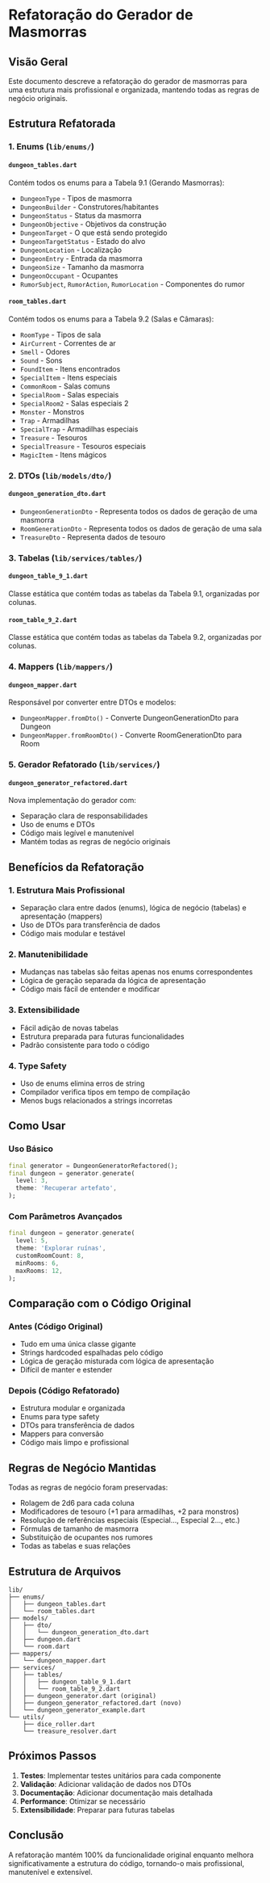 # Refatoração do Gerador de Masmorras

## Visão Geral

Este documento descreve a refatoração do gerador de masmorras para uma estrutura mais profissional e organizada, mantendo todas as regras de negócio originais.

## Estrutura Refatorada

### 1. Enums (`lib/enums/`)

#### `dungeon_tables.dart`
Contém todos os enums para a Tabela 9.1 (Gerando Masmorras):
- `DungeonType` - Tipos de masmorra
- `DungeonBuilder` - Construtores/habitantes
- `DungeonStatus` - Status da masmorra
- `DungeonObjective` - Objetivos da construção
- `DungeonTarget` - O que está sendo protegido
- `DungeonTargetStatus` - Estado do alvo
- `DungeonLocation` - Localização
- `DungeonEntry` - Entrada da masmorra
- `DungeonSize` - Tamanho da masmorra
- `DungeonOccupant` - Ocupantes
- `RumorSubject`, `RumorAction`, `RumorLocation` - Componentes do rumor

#### `room_tables.dart`
Contém todos os enums para a Tabela 9.2 (Salas e Câmaras):
- `RoomType` - Tipos de sala
- `AirCurrent` - Correntes de ar
- `Smell` - Odores
- `Sound` - Sons
- `FoundItem` - Itens encontrados
- `SpecialItem` - Itens especiais
- `CommonRoom` - Salas comuns
- `SpecialRoom` - Salas especiais
- `SpecialRoom2` - Salas especiais 2
- `Monster` - Monstros
- `Trap` - Armadilhas
- `SpecialTrap` - Armadilhas especiais
- `Treasure` - Tesouros
- `SpecialTreasure` - Tesouros especiais
- `MagicItem` - Itens mágicos

### 2. DTOs (`lib/models/dto/`)

#### `dungeon_generation_dto.dart`
- `DungeonGenerationDto` - Representa todos os dados de geração de uma masmorra
- `RoomGenerationDto` - Representa todos os dados de geração de uma sala
- `TreasureDto` - Representa dados de tesouro

### 3. Tabelas (`lib/services/tables/`)

#### `dungeon_table_9_1.dart`
Classe estática que contém todas as tabelas da Tabela 9.1, organizadas por colunas.

#### `room_table_9_2.dart`
Classe estática que contém todas as tabelas da Tabela 9.2, organizadas por colunas.

### 4. Mappers (`lib/mappers/`)

#### `dungeon_mapper.dart`
Responsável por converter entre DTOs e modelos:
- `DungeonMapper.fromDto()` - Converte DungeonGenerationDto para Dungeon
- `DungeonMapper.fromRoomDto()` - Converte RoomGenerationDto para Room

### 5. Gerador Refatorado (`lib/services/`)

#### `dungeon_generator_refactored.dart`
Nova implementação do gerador com:
- Separação clara de responsabilidades
- Uso de enums e DTOs
- Código mais legível e manutenível
- Mantém todas as regras de negócio originais

## Benefícios da Refatoração

### 1. **Estrutura Mais Profissional**
- Separação clara entre dados (enums), lógica de negócio (tabelas) e apresentação (mappers)
- Uso de DTOs para transferência de dados
- Código mais modular e testável

### 2. **Manutenibilidade**
- Mudanças nas tabelas são feitas apenas nos enums correspondentes
- Lógica de geração separada da lógica de apresentação
- Código mais fácil de entender e modificar

### 3. **Extensibilidade**
- Fácil adição de novas tabelas
- Estrutura preparada para futuras funcionalidades
- Padrão consistente para todo o código

### 4. **Type Safety**
- Uso de enums elimina erros de string
- Compilador verifica tipos em tempo de compilação
- Menos bugs relacionados a strings incorretas

## Como Usar

### Uso Básico
```dart
final generator = DungeonGeneratorRefactored();
final dungeon = generator.generate(
  level: 3,
  theme: 'Recuperar artefato',
);
```

### Com Parâmetros Avançados
```dart
final dungeon = generator.generate(
  level: 5,
  theme: 'Explorar ruínas',
  customRoomCount: 8,
  minRooms: 6,
  maxRooms: 12,
);
```

## Comparação com o Código Original

### Antes (Código Original)
- Tudo em uma única classe gigante
- Strings hardcoded espalhadas pelo código
- Lógica de geração misturada com lógica de apresentação
- Difícil de manter e estender

### Depois (Código Refatorado)
- Estrutura modular e organizada
- Enums para type safety
- DTOs para transferência de dados
- Mappers para conversão
- Código mais limpo e profissional

## Regras de Negócio Mantidas

Todas as regras de negócio foram preservadas:
- Rolagem de 2d6 para cada coluna
- Modificadores de tesouro (+1 para armadilhas, +2 para monstros)
- Resolução de referências especiais (Especial…, Especial 2…, etc.)
- Fórmulas de tamanho de masmorra
- Substituição de ocupantes nos rumores
- Todas as tabelas e suas relações

## Estrutura de Arquivos

```
lib/
├── enums/
│   ├── dungeon_tables.dart
│   └── room_tables.dart
├── models/
│   ├── dto/
│   │   └── dungeon_generation_dto.dart
│   ├── dungeon.dart
│   └── room.dart
├── mappers/
│   └── dungeon_mapper.dart
├── services/
│   ├── tables/
│   │   ├── dungeon_table_9_1.dart
│   │   └── room_table_9_2.dart
│   ├── dungeon_generator.dart (original)
│   ├── dungeon_generator_refactored.dart (novo)
│   └── dungeon_generator_example.dart
└── utils/
    ├── dice_roller.dart
    └── treasure_resolver.dart
```

## Próximos Passos

1. **Testes**: Implementar testes unitários para cada componente
2. **Validação**: Adicionar validação de dados nos DTOs
3. **Documentação**: Adicionar documentação mais detalhada
4. **Performance**: Otimizar se necessário
5. **Extensibilidade**: Preparar para futuras tabelas

## Conclusão

A refatoração mantém 100% da funcionalidade original enquanto melhora significativamente a estrutura do código, tornando-o mais profissional, manutenível e extensível. 